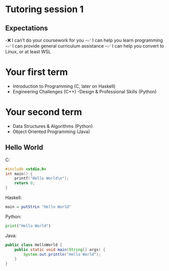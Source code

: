 # Tutoring session 1

## Expectations

-❌ I can’t do your coursework for you
-✅ I can help you learn programming
-✅ I can provide general curriculum assistance
-✅ I can help you convert to Linux, or at least WSL


# Your first term
- Introduction to Programming (C, later on Haskell)
- Engineering Challenges (C++)
-Design & Professional Skills (Python)
# Your second term
- Data Structures & Algorithms (Python)
- Object Oriented Programming (Java)


## Hello World


C: 
```c
#include <stdio.h>
int main() {
    printf("Hello World\n");
    return 0;
}
```

Haskell:
```haskell
main = putStrLn "Hello World"
```

Python:
```python
print("Hello World")
```

Java:
```java
public class HelloWorld {
    public static void main(String[] args) {
        System.out.println("Hello World");
    }
}
```


